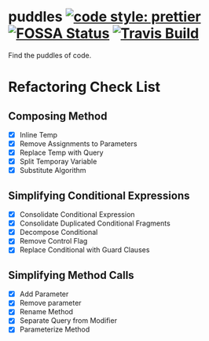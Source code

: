 # puddles [![code style: prettier](https://img.shields.io/badge/code_style-prettier-ff69b4.svg?style=flat-square)](https://github.com/prettier/prettier) [![FOSSA Status](https://app.fossa.io/api/projects/git%2Bgithub.com%2Fsheltonsuen%2Fpuddles.svg?type=shield)](https://app.fossa.io/projects/git%2Bgithub.com%2Fsheltonsuen%2Fpuddles?ref=badge_shield) [![Travis Build](https://travis-ci.com/sheltonsuen/puddles.svg?branch=master)](https://travis-ci.com/sheltonsuen/puddles)

Find the puddles of code.

# Refactoring Check List

## Composing Method

- [x] Inline Temp
- [x] Remove Assignments to Parameters
- [x] Replace Temp with Query
- [x] Split Temporay Variable
- [x] Substitute Algorithm

## Simplifying Conditional Expressions

- [x] Consolidate Conditional Expression
- [x] Consolidate Duplicated Conditional Fragments
- [x] Decompose Conditional
- [x] Remove Control Flag
- [x] Replace Conditional with Guard Clauses

## Simplifying Method Calls

- [x] Add Parameter
- [x] Remove parameter
- [x] Rename Method
- [x] Separate Query from Modifier
- [x] Parameterize Method
